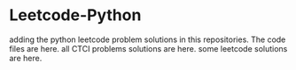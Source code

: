 # Leetcode-Python
adding the python leetcode problem solutions in this repositories. 
The code files are here.
all CTCI problems solutions are here.
some leetcode solutions are here.






















































































































































































































































































































































































































































































































































































































































































































































































































































































































































































































































